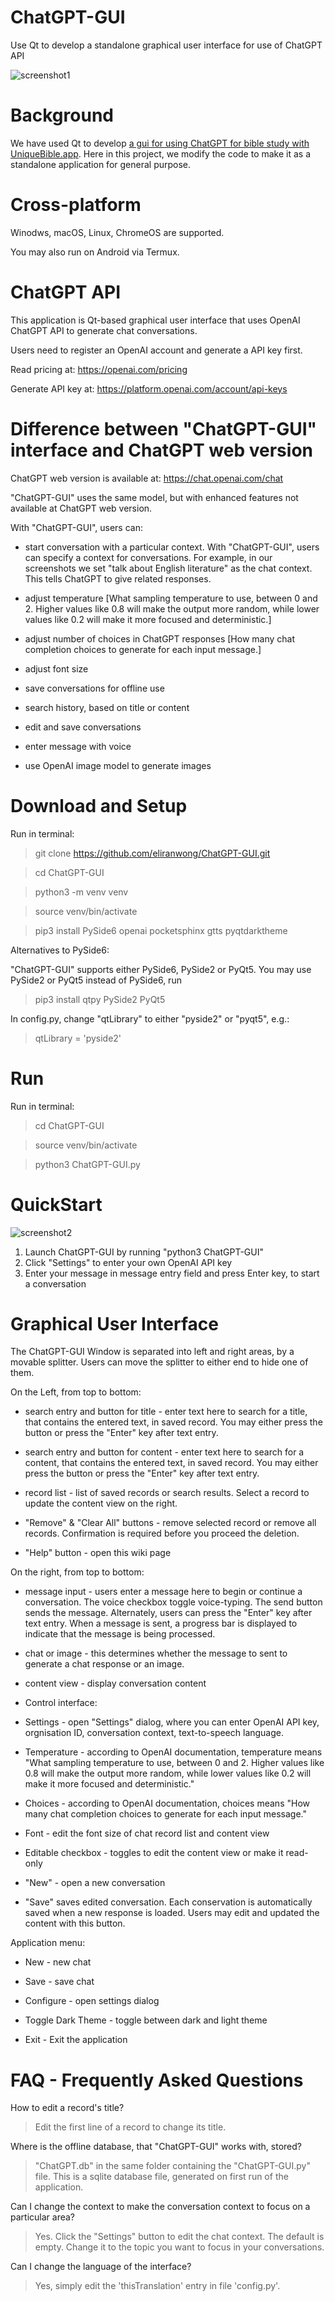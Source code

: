 # ChatGPT-GUI

Use Qt to develop a standalone graphical user interface for use of ChatGPT API

![screenshot1](https://user-images.githubusercontent.com/25262722/224390511-540f1ca0-2f76-4f83-9332-02aba5cb5b3c.png)

# Background

We have used Qt to develop [a gui for using ChatGPT for bible study with UniqueBible.app](https://github.com/eliranwong/UniqueBible/wiki/Bible-Chat-with-ChatGPT-API).  Here in this project, we modify the code to make it as a standalone application for general purpose.

# Cross-platform

Winodws, macOS, Linux, ChromeOS are supported.

You may also run on Android via Termux.

# ChatGPT API

This application is Qt-based graphical user interface that uses OpenAI ChatGPT API to generate chat conversations.

Users need to register an OpenAI account and generate a API key first.

Read pricing at: https://openai.com/pricing

Generate API key at: https://platform.openai.com/account/api-keys

# Difference between "ChatGPT-GUI" interface and ChatGPT web version

ChatGPT web version is available at: https://chat.openai.com/chat

"ChatGPT-GUI" uses the same model, but with enhanced features not available at ChatGPT web version.

With "ChatGPT-GUI", users can:

* start conversation with a particular context.  With "ChatGPT-GUI", users can specify a context for conversations.  For example, in our screenshots we set "talk about English literature" as the chat context.  This tells ChatGPT to give related responses.

* adjust temperature [What sampling temperature to use, between 0 and 2. Higher values like 0.8 will make the output more random, while lower values like 0.2 will make it more focused and deterministic.]

* adjust number of choices in ChatGPT responses [How many chat completion choices to generate for each input message.]

* adjust font size

* save conversations for offline use

* search history, based on title or content

* edit and save conversations

* enter message with voice

* use OpenAI image model to generate images

# Download and Setup

Run in terminal:

> git clone https://github.com/eliranwong/ChatGPT-GUI.git

> cd ChatGPT-GUI

> python3 -m venv venv

> source venv/bin/activate

> pip3 install PySide6 openai pocketsphinx gtts pyqtdarktheme

Alternatives to PySide6:

"ChatGPT-GUI" supports either PySide6, PySide2 or PyQt5.  You may use PySide2 or PyQt5 instead of PySide6, run

> pip3 install qtpy PySide2 PyQt5

In config.py, change "qtLibrary" to either "pyside2" or "pyqt5", e.g.:

> qtLibrary = 'pyside2'

# Run

Run in terminal:

> cd ChatGPT-GUI

> source venv/bin/activate

> python3 ChatGPT-GUI.py

# QuickStart

![screenshot2](https://user-images.githubusercontent.com/25262722/224164608-fcee440a-8be3-4850-8869-415acc1ce869.png)

1) Launch ChatGPT-GUI by running "python3 ChatGPT-GUI"
2) Click "Settings" to enter your own OpenAI API key
3) Enter your message in message entry field and press Enter key, to start a conversation

# Graphical User Interface

The ChatGPT-GUI Window is separated into left and right areas, by a movable splitter.  Users can move the splitter to either end to hide one of them. 

On the Left, from top to bottom:

* search entry and button for title - enter text here to search for a title, that contains the entered text, in saved record.  You may either press the button or press the "Enter" key after text entry.

* search entry and button for content - enter text here to search for a content, that contains the entered text, in saved record.  You may either press the button or press the "Enter" key after text entry.

* record list - list of saved records or search results.  Select a record to update the content view on the right.

* "Remove" & "Clear All" buttons - remove selected record or remove all records.  Confirmation is required before you proceed the deletion.

* "Help" button - open this wiki page

On the right, from top to bottom:

* message input - users enter a message here to begin or continue a conversation.  The voice checkbox toggle voice-typing.  The send button sends the message.  Alternately, users can press the "Enter" key after text entry.  When a message is sent, a progress bar is displayed to indicate that the message is being processed.

* chat or image - this determines whether the message to sent to generate a chat response or an image.

* content view - display conversation content

* Control interface:

- Settings - open "Settings" dialog, where you can enter OpenAI API key, orgnisation ID, conversation context, text-to-speech language.

- Temperature - according to OpenAI documentation, temperature means "What sampling temperature to use, between 0 and 2. Higher values like 0.8 will make the output more random, while lower values like 0.2 will make it more focused and deterministic."

- Choices - according to OpenAI documentation, choices means "How many chat completion choices to generate for each input message."

- Font - edit the font size of chat record list and content view

- Editable checkbox - toggles to edit the content view or make it read-only

- "New" - open a new conversation

- "Save" saves edited conversation.  Each conservation is automatically saved when a new response is loaded.  Users may edit and updated the content with this button.

Application menu:

* New - new chat

* Save - save chat

* Configure - open settings dialog

* Toggle Dark Theme - toggle between dark and light theme

* Exit - Exit the application

# FAQ - Frequently Asked Questions

How to edit a record's title?

> Edit the first line of a record to change its title.

Where is the offline database, that "ChatGPT-GUI" works with, stored?

> "ChatGPT.db" in the same folder containing the "ChatGPT-GUI.py" file.  This is a sqlite database file, generated on first run of the application.

Can I change the context to make the conversation context to focus on a particular area?

> Yes.  Click the "Settings" button to edit the chat context.  The default is empty.  Change it to the topic you want to focus in your conversations.

Can I change the language of the interface?

> Yes, simply edit the 'thisTranslation' entry in file 'config.py'.
